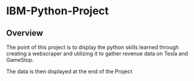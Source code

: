 # IBM-Python-Project

## Overview
The point of this project is to display the python skills learned through creating a webscraper and utilizing it to gather revenue data on Tesla and GameStop. 

The data is then displayed at the end of the Project
